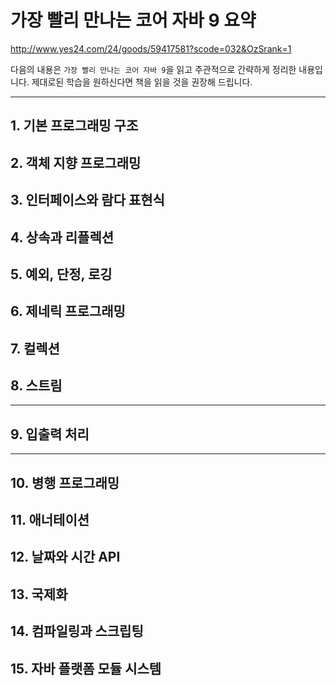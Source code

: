 
# 가장 빨리 만나는 코어 자바 9 요약

http://www.yes24.com/24/goods/59417581?scode=032&OzSrank=1

다음의 내용은 `가장 빨리 만나는 코어 자바 9`을 읽고 주관적으로 간략하게 정리한 내용입니다. 제대로된 학습을 원하신다면 책을 읽을 것을 권장해 드립니다.

---

## 1. 기본 프로그래밍 구조

## 2. 객체 지향 프로그래밍

## 3. 인터페이스와 람다 표현식

## 4. 상속과 리플렉션

## 5. 예외, 단정, 로깅

## 6. 제네릭 프로그래밍

## 7. 컬렉션

## 8. 스트림

---

## 9. 입출력 처리

---

## 10. 병행 프로그래밍

## 11. 애너테이션

## 12. 날짜와 시간 API

## 13. 국제화

## 14. 컴파일링과 스크립팅

## 15. 자바 플랫폼 모듈 시스템
